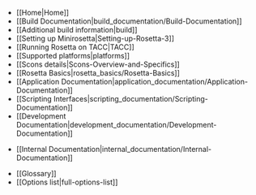 * [[Home|Home]]
* [[Build Documentation|build_documentation/Build-Documentation]]
 * [[Additional build information|build]]
 * [[Setting up Minirosetta|Setting-up-Rosetta-3]]
 * [[Running Rosetta on TACC|TACC]]
 * [[Supported platforms|platforms]]
 * [[Scons details|Scons-Overview-and-Specifics]]
* [[Rosetta Basics|rosetta_basics/Rosetta-Basics]]
* [[Application Documentation|application_documentation/Application-Documentation]]
* [[Scripting Interfaces|scripting_documentation/Scripting-Documentation]]
* [[Development Documentation|development_documentation/Development-Documentation]]
<!---BEGIN_INTERNAL-->
* [[Internal Documentation|internal_documentation/Internal-Documentation]]
<!---END_INTERNAL-->

* [[Glossary]]
* [[Options list|full-options-list]]